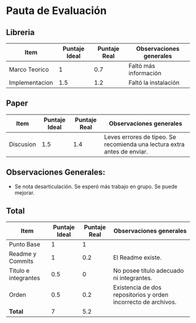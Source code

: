 # Pauta de Evaluación

## Libreria
| Item | Puntaje Ideal | Puntaje Real| Observaciones generales |
|------|---------------|-------------|-------------------------|
| Marco Teorico | 1 | 0.7 | Faltó más información  |
| Implementacion | 1.5 | 1.2 | Faltó la instalación  |



## Paper

| Item | Puntaje Ideal | Puntaje Real| Observaciones generales |
|------|---------------|-------------|-------------------------|
| Discusion | 1.5 | 1.4 | Leves errores de tipeo. Se recomienda una lectura extra antes de enviar.  |

## Observaciones Generales:

- Se nota desarticulación. Se esperó más trabajo en grupo. Se puede mejorar.

## Total
| Item | Puntaje Ideal | Puntaje Real| Observaciones generales |
|------|---------------|-------------|-------------------------|
|Punto Base | 1 | 1 | | |
| Readme y Commits | 1 | 0.2 | El Readme existe. |
| Titulo e integrantes | 0.5 | 0 | No posee título adecuado ni integrantes. |
| Orden | 0.5 | 0.2 | Existencia de dos repositorios y orden incorrecto de archivos. |
| **Total** | 7 | 5.2 | | |